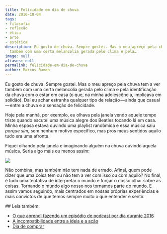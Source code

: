 ```yaml
---
title: Felicidade em dia de chuva
date: 2016-10-04
tags:
- filosofia
- reflexão
- ética
- arte
- estética
description: Eu gosto de chuva. Sempre gostei. Mas o meu apreço pela chuva tem a ver
  também com uma certa melancolia gerada pelo clima e pela…
image: null
aliases: null
permalink: felicidade-em-dia-de-chuva
author: Marcos Ramon
---
```

Eu gosto de chuva. Sempre gostei. Mas o meu apreço pela chuva tem a ver também com uma certa melancolia gerada pelo clima e pela identificação da chuva com o estar em casa (o que, na minha adolescência, implicava em solidão). Daí eu achar estranha qualquer tipo de relação — ainda que casual — entre a chuva e a sensação de felicidade.

Hoje pela manhã, por exemplo, eu olhava pela janela vendo aquele tempo triste quando escutei uma música alegre dos Beatles tocando lá em casa. Minha esposa estava ouvindo uma playlist randômica e essa música saiu _porque sim_, sem nenhum motivo específico, mas pros meus sentidos aquilo tudo era uma afronta.

Fiquei olhando pela janela e imaginando alguém na chuva ouvindo aquela música. Seria algo mais ou menos assim:

<img src="/assets/img/felicidade-em-dia-de chuva-medium.png">

Não combina, mas também não tem nada de errado. Afinal, quem pode dizer que uma coisa tem ou não tem a ver com isso ou com aquilo? No final, é tudo uma tentativa de interpretar o mundo e forçar o nosso olhar sobre as coisas. Tornando o mundo algo nosso nos tornamos parte do mundo. E assim vamos seguindo, mais centrados em nossas próprias experiências e mais convictos de que temos sempre muito o que entender e sentir.


<div class="leia-tambem" markdown="1">
## Leia também:

- <a href="/o-que-aprendi-fazendo-um-episodio-de-podcast-por-dia-durante-2016">O que aprendi fazendo um episódio de podcast por dia durante 2016</a>
- <a href="/a-incompatibilidade-entre-a-ideia-e-a-acao">A incompatibilidade entre a ideia e a ação</a>
- <a href="/dia-de-comprar">Dia de comprar</a>
</div>